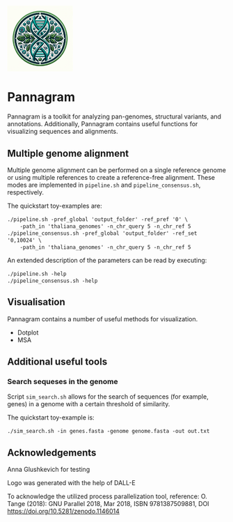 <p align="left">
<img src="https://github.com/iganna/pannagram/blob/main/examples/pannagram_logo.png" width="30%" height="auto">
</p>

# Pannagram


Pannagram is a toolkit for analyzing pan-genomes, structural variants, and annotations. Additionally, Pannagram contains useful functions for visualizing sequences and alignments.

## Multiple genome alignment

Multiple genome alignment can be performed on a single reference genome or using multiple references to create a reference-free alignment. These modes are implemented in `pipeline.sh` and `pipeline_consensus.sh`, respectively.

The quickstart toy-examples are:
```
./pipeline.sh -pref_global 'output_folder' -ref_pref '0' \
    -path_in 'thaliana_genomes' -n_chr_query 5 -n_chr_ref 5
./pipeline_consensus.sh -pref_global 'output_folder' -ref_set '0,10024' \
    -path_in 'thaliana_genomes' -n_chr_query 5 -n_chr_ref 5
```

An extended description of the parameters can be read by executing:
```
./pipeline.sh -help
./pipeline_consensus.sh -help
```

## Visualisation
Pannagram contains a number of useful methods for visualization.

* Dotplot
* MSA




## Additional useful tools
### Search sequeses in the genome

Script `sim_search.sh` allows for the search of sequences (for example, genes) in a genome with a certain threshold of similarity.

The quickstart toy-example is:
```
./sim_search.sh -in genes.fasta -genome genome.fasta -out out.txt
```
<!--

## Parameters to run `pipeline_consensus.sh`


## Script Overview


- `-pref_global <value>`
   The global prefix for folders that will be created during the pipeline.

- `-ref_pref <value>`
   The basename of the reference genome file (without extension), that the pipeline will use as a reference for alignment.

- `-path_chr_ref <value>`
   (Optional) 
   The directory containing **chromosomes** of the reference genome.
   можно -path_chr_ref ваще не указывать, если референс находится там же, где и остальные

- `-n_chr_ref <value>`
   The number of chromosomes in the reference genome.

- `-path_in <value>`
   The directory containing query genomes that must be aligned to the reference.

- `-n_chr_query <value>`
   The number of chromosomes in the query genomes.

- `-path_parts <value>`
   (Optional) The directory containing chunked chromosomes.

- `-path_chr_acc <value>`
   (Optional) The directory containing separate chromosomes.

- `-path_consensus <value>`
   The directory where the common consensus results will be stored.

- `-sort_chr_len <value>`
   (Optional) Flag to sort chromosomes in the genomes by length.

- `-part_len <value>`
   (Optional) The length of chunks used in the analysis.
   Default = 500bp

- `-all_cmp <value>`
   Flag to align all chromosomes to each other, not just the corresponding ones.

- `-p_ident <value>`
   The identity value used for the internal BLAST comparisons.

- `-acc_anal <value>`
   The file containing the set of accessions to analyze.

- `-cores <value>`
   The number of CPU cores to use for running the pipeline.


## Dependencies

install.packages("optparse")
install.packages("seqinr")
install.packages("foreach")
install.packages("doParallel")

stringi and stringr,



## Dependencies



BiocManager::muscle

foreach
doParallel
optparse
BiocManager::crayon
BiocManager::rhdf5
msa
dplyr
BiocManager::Biostrings
seqinr
foreach
stringr
ggplot2
utils.R сам устанавливает crayon.


## TODO:

TE4_multifasta.fasta
add "fasta" as parameter and make clever split on this parameter, может быть позволить fasta/fa/fna, но запретить fastq
следать хромосомные файлы для референса, если он не распарсен
прописать дефолты
все рабоает нормально. и работает без -path_chr_ref
-all_clp rкак-то переделать флаг
избежать переименования референсных геномов в - _

-->

## Acknowledgements

Anna Glushkevich for testing

Logo was generated with the help of DALL-E

To acknowledge the utilized process parallelization tool, reference:
O. Tange (2018): GNU Parallel 2018, Mar 2018, ISBN 9781387509881,
  DOI https://doi.org/10.5281/zenodo.1146014
